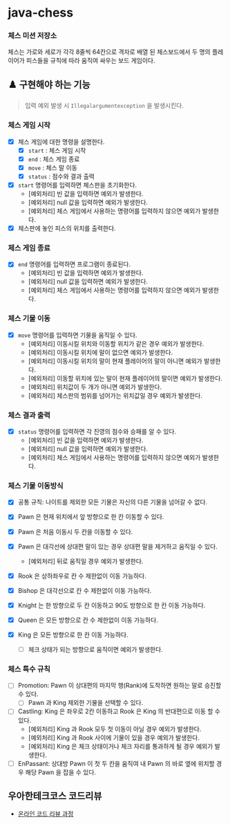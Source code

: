 # java-chess

### 체스 미션 저장소

체스는 가로와 세로가 각각 8줄씩 64칸으로 격자로 배열 된 체스보드에서 두 명의 플레이어가 피스들을 규칙에 따라 움직여 싸우는 보드 게임이다.

## ♟️ 구현해야 하는 기능

> 입력 예외 발생 시 `Illegalargumentexception` 을 발생시킨다.

### 체스 게임 시작

- [x] 체스 게임에 대한 명령을 설명한다.
    - [x] `start` : 체스 게임 시작
    - [x] `end` : 체스 게임 종료
    - [x] `move` : 체스 말 이동
    - [x] `status` : 점수와 결과 출력
- [x] `start` 명령어를 입력하면 체스판을 초기화한다.
    - [예외처리] 빈 값을 입력하면 예외가 발생한다.
    - [예외처리] null 값을 입력하면 예외가 발생한다.
    - [예외처리] 체스 게임에서 사용하는 명령어를 입력하지 않으면 예외가 발생한다.
- [x] 체스판에 놓인 피스의 위치를 출력한다.

### 체스 게임 종료

- [x] `end` 명령어를 입력하면 프로그램이 종료된다.
    - [예외처리] 빈 값을 입력하면 예외가 발생한다.
    - [예외처리] null 값을 입력하면 예외가 발생한다.
    - [예외처리] 체스 게임에서 사용하는 명령어를 입력하지 않으면 예외가 발생한다.

### 체스 기물 이동

- [x] `move` 명령어를 입력하면 기물을 움직일 수 있다.
    - [예외처리] 이동시킬 위치와 이동할 위치가 같은 경우 예외가 발생한다.
    - [예외처리] 이동시킬 위치에 말이 없으면 예외가 발생한다.
    - [예외처리] 이동시킬 위치의 말이 현재 플레이어의 말이 아니면 예외가 발생한다.
    - [예외처리] 이동할 위치에 있는 말이 현재 플레이어의 말이면 예외가 발생한다.
    - [예외처리] 위치값이 두 개가 아니면 예외가 발생한다.
    - [예외처리] 체스판의 범위를 넘어가는 위치값일 경우 예외가 발생한다.

### 체스 결과 출력

- [x] `status` 명령어를 입력하면 각 진영의 점수와 승패를 알 수 있다.
  - [예외처리] 빈 값을 입력하면 예외가 발생한다.
  - [예외처리] null 값을 입력하면 예외가 발생한다.
  - [예외처리] 체스 게임에서 사용하는 명령어를 입력하지 않으면 예외가 발생한다.

### 체스 기물 이동방식

- [x] 공통 규칙: 나이트를 제외한 모든 기물은 자신의 다른 기물을 넘어갈 수 없다.

- [x] Pawn 은 현재 위치에서 앞 방향으로 한 칸 이동할 수 있다.
- [x] Pawn 은 처음 이동시 두 칸을 이동할 수 있다.
- [x] Pawn 은 대각선에 상대편 말이 있는 경우 상대편 말을 제거하고 움직일 수 있다.
    - [예외처리] 뒤로 움직일 경우 예외가 발생한다.

- [x] Rook 은 상하좌우로 칸 수 제한없이 이동 가능하다.

- [x] Bishop 은 대각선으로 칸 수 제한없이 이동 가능하다.

- [x] Knight 는 한 방향으로 두 칸 이동하고 90도 방향으로 한 칸 이동 가능하다.

- [x] Queen 은 모든 방향으로 칸 수 제한없이 이동 가능하다.

- [x] King 은 모든 방향으로 한 칸 이동 가능하다.
    - [ ] 체크 상태가 되는 방향으로 움직이면 예외가 발생한다.

### 체스 특수 규칙

- [ ] Promotion: Pawn 이 상대편의 마지막 행(Rank)에 도착하면 원하는 말로 승진할 수 있다.
    - [ ] Pawn 과 King 제외한 기물을 선택할 수 있다.
- [ ] Castling: King 은 좌우로 2칸 이동하고 Rook 은 King 의 반대편으로 이동 할 수 있다.
    - [예외처리] King 과 Rook 모두 첫 이동이 아닐 경우 예외가 발생한다.
    - [예외처리] King 과 Rook 사이에 기물이 있을 경우 예외가 발생한다.
    - [예외처리] King 은 체크 상태이거나 체크 자리를 통과하게 될 경우 예외가 발생한다.
- [ ] EnPassant: 상대방 Pawn 이 첫 두 칸을 움직여 내 Pawn 의 바로 옆에 위치할 경우 해당 Pawn 을 잡을 수 있다.

## 우아한테크코스 코드리뷰

- [온라인 코드 리뷰 과정](https://github.com/woowacourse/woowacourse-docs/blob/master/maincourse/README.md)
